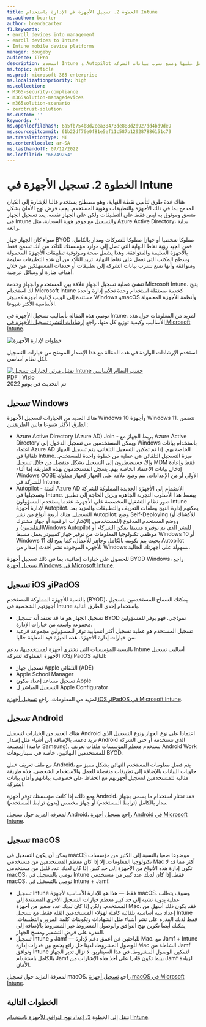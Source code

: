 ```yaml
---
title: الخطوة 2. تسجيل الأجهزة في الإدارة باستخدام Intune
ms.author: bcarter
author: brendacarter
f1.keywords:
- enroll devices into management
- enroll devices to Intune
- Intune mobile device platforms
manager: dougeby
audience: ITPro
description: استخدم Intune و Autopilot لتسجيل الأجهزة في الإدارة لضمان توافق التطبيقات التي تعمل عليها ومنع تسرب بيانات الشركة.
ms.topic: article
ms.prod: microsoft-365-enterprise
ms.localizationpriority: high
ms.collection:
- M365-security-compliance
- m365solution-managedevices
- m365solution-scenario
- zerotrust-solution
ms.custom: ''
keywords: ''
ms.openlocfilehash: 6a5fb754b8d2cea38473de888d2d927dd4bd9de9
ms.sourcegitcommit: 61b22df76e0f81e5ef11c587b129287886151c79
ms.translationtype: MT
ms.contentlocale: ar-SA
ms.lasthandoff: 07/12/2022
ms.locfileid: "66749254"
---
```

# <a name="step-2-enroll-devices-to-intune"></a>الخطوة 2. تسجيل الأجهزة في Intune

هناك عدة طرق لتأمين نقطة النهاية، وهو مصطلح يستخدم غالبا للإشارة إلى الكيان المدمج بما في ذلك الأجهزة والتطبيقات وهوية المستخدم. يجب فرض نهج الأمان بشكل متسق وموثوق به ليس فقط على التطبيقات ولكن على الجهاز نفسه. يعد تسجيل الجهاز في Intune والتسجيل مع موفر هوية السحابة، مثل Azure Active Directory، بداية رائعة.

سواء كان الجهاز جهاز BYOD مملوكا شخصيا أو جهازا مملوكا للشركات ومدار بالكامل، فمن الجيد رؤية نقاط النهاية التي تصل إلى موارد مؤسستك للتأكد من أنك تسمح فقط بالأجهزة السليمة والمتوافقة. وهذا يشمل صحة وموثوقية تطبيقات الأجهزة المحمولة وسطح المكتب التي تعمل على نقاط النهاية. تريد التأكد من أن هذه التطبيقات سليمة ومتوافقة وأنها تمنع تسرب بيانات الشركة إلى تطبيقات أو خدمات المستهلكين من خلال أهداف ضارة أو وسائل عرضية.

تنشئ عملية تسجيل الجهاز علاقة بين المستخدم والجهاز وخدمة Microsoft Intune. يتيح لك استخدام Microsoft Intune كخدمة مستقلة استخدام وحدة تحكم إدارة واحدة مستندة إلى الويب لإدارة أجهزة كمبيوتر Windows وmacOS وأنظمة الأجهزة المحمولة الأساسية الأكثر شيوعا.

توصي هذه المقالة بأساليب تسجيل الأجهزة في Intune. لمزيد من المعلومات حول هذه الأساليب وكيفية توزيع كل منها، راجع [إرشادات النشر: تسجيل الأجهزة في Microsoft Intune](/mem/intune/fundamentals/deployment-guide-enrollment).

![خطوات لإدارة الأجهزة](../media/devices/intune-mdm-steps-1.png#lightbox)

استخدم الإرشادات الواردة في هذه المقالة مع هذا الإصدار الموضح من خيارات التسجيل لكل نظام أساسي. 

[![تمثيل مرئي لخيارات تسجيل Intune حسب النظام الأساسي](../media/devices/msft-intune-enrollment-options-thumb-landscape.png)](https://download.microsoft.com/download/e/6/2/e6233fdd-a956-4f77-93a5-1aa254ee2917/msft-intune-enrollment-options.pdf) <br/> [PDF](https://download.microsoft.com/download/e/6/2/e6233fdd-a956-4f77-93a5-1aa254ee2917/msft-intune-enrollment-options.pdf) |  [Visio](https://download.microsoft.com/download/e/6/2/e6233fdd-a956-4f77-93a5-1aa254ee2917/msft-intune-enrollment-options.vsdx) <br/> تم التحديث في يونيو 2022



## <a name="windows-enrollment"></a>تسجيل Windows
هناك العديد من الخيارات لتسجيل الأجهزة Windows 10 وأجهزة Windows 11. تتضمن الطرق الأكثر شيوعا هاتين الطريقتين:

- Azure Active Directory (Azure AD) Join - يربط الجهاز مع Azure Active Directory ويمكن المستخدمين من تسجيل الدخول إلى Windows باستخدام بيانات اعتماد Azure AD الخاصة بهم. إذا تم تمكين التسجيل التلقائي، يتم تسجيل الجهاز تلقائيا في Intune. ميزة التسجيل التلقائي هي عملية من خطوة واحدة للمستخدم. وإلا، فسيضطرون إلى التسجيل بشكل منفصل من خلال تسجيل MDM فقط وإعادة إدخال بيانات الاعتماد الخاصة بهم. يسجل المستخدمون بهذه الطريقة إما أثناء Windows OOBE الأولي أو من الإعدادات. يتم وضع علامة على الجهاز كجهاز مملوك للشركة في Intune.
- Autopilot - أتمتة Azure AD الانضمام إلى الأجهزة الجديدة المملوكة للشركة وتسجيلها في Intune. يبسط هذا الأسلوب التجربة الجاهزة ويزيل الحاجة إلى تطبيق صور نظام التشغيل المخصصة على الأجهزة. عندما يستخدم المسؤولون Intune لإدارة أجهزة Autopilot، يمكنهم إدارة النهج وملفات التعريف والتطبيقات والمزيد بعد التسجيل. هناك أربعة أنواع من نشر Autopilot: وضع Self-Deploying (للأكشاك أو الإشارات الرقمية أو جهاز مشترك) ووضع المستخدم المدفوع (للمستخدمين التقليديين) وWindows Autopilot للنشر الذي تم توفيره مسبقا يمكن الشركاء أو موظفي تكنولوجيا المعلومات من توفير جهاز كمبيوتر يعمل مسبقا Windows 10 أو Windows 11  بحيث يتم تكوينه بالكامل وجاهز للأعمال، كما يتيح لك Autopilot للأجهزة الموجودة نشر أحدث إصدار من Windows بسهولة على أجهزتك الحالية.

للحصول على خيارات إضافية، بما في ذلك تسجيل أجهزة BYOD Windows، راجع [تسجيل أجهزة Windows في Microsoft Intune](/mem/intune/fundamentals/deployment-guide-enrollment-windows).

## <a name="ios-and-ipados-enrollment"></a>تسجيل iOS وiPadOS

بالنسبة للأجهزة المملوكة للمستخدم (BYOD)، يمكنك السماح للمستخدمين بتسجيل أجهزتهم الشخصية في Intune باستخدام إحدى الطرق التالية.
- تسجيل الجهاز هو ما قد تعتقد أنه تسجيل BYOD نموذجي. فهو يوفر للمسؤولين مجموعة واسعة من خيارات الإدارة.
- تسجيل المستخدم هو عملية تسجيل أكثر انسيابية توفر للمسؤولين مجموعة فرعية من خيارات إدارة الأجهزة. هذه الميزة قيد المعاينة حاليا.

بالنسبة للمؤسسات التي تشتري أجهزة لمستخدميها، يدعم Intune أساليب تسجيل الأجهزة المملوكة لشركة iOS/iPadOS التالية:
- تسجيل جهاز Apple التلقائي (ADE)
- Apple School Manager
- تسجيل مساعد إعداد مكون Apple
- التسجيل المباشر ل Apple Configurator

لمزيد من المعلومات، راجع [تسجيل أجهزة iOS وiPadOS في Microsoft Intune](/mem/intune/fundamentals/deployment-guide-enrollment-ios-ipados).

## <a name="android-enrollment"></a>تسجيل Android 

هناك العديد من الخيارات لتسجيل Android اعتمادا على نوع الجهاز ونوع التسجيل الذي تريد دعمه، بالإضافة إلى أشياء مثل إصدار Android الذي تستخدمه أو حتى الشركة المصنعة (خاصة Samsung). تستخدم معظم المؤسسات ملفات تعريف Android Work للمستخدمين النهائيين، خاصة في سيناريوهات BYOD. 

مع ملف تعريف عمل Android، يتم فصل معلومات المستخدم النهائي بشكل مميز مع حاويات البيانات بالإضافة إلى تطبيقات منفصلة للعمل والاستخدام الشخصي. هذه طريقة مثالية للمستخدمين لتسجيل أجهزتهم مع الحفاظ على خصوصية بياناتهم وأمان بيانات الشركة. 

ومع ذلك، إذا كانت مؤسستك توفر أجهزة Android، فقد تختار استخدام ما يسمى بجهاز مدار بالكامل (ترابط المستخدم) أو جهاز مخصص (بدون ترابط المستخدم).

لمعرفة المزيد حول تسجيل Android، راجع [تسجيل أجهزة Android في Microsoft Intune](/mem/intune/fundamentals/deployment-guide-enrollment-android).

## <a name="macos-enrollment"></a>تسجيل macOS

يمكن أن يكون التسجيل في macOS موضوعا صعبا بالنسبة إلى الكثير من مؤسسات تكنولوجيا المعلومات. إلا إذا كان معظم المستخدمين من مستخدمي Mac أكثر مما قد لا تكون إدارة هذه الأنواع من الأجهزة إلى حد كبير. إذا كان لديك عدد قليل من مستخدمي macOS، نوصي بالتسجيل في Intune فقط. إذا كان لديك عدد كبير من مستخدمي macOS، نوصي بالتسجيل في Intune + Jamf.  
- تسجيل Intune فقط — هذا هو للإدارة الأساسية لأجهزة macOS. وسوف يتطلب عملية يدوية تشبه إلى حد كبير معظم خيارات التسجيل الأخرى المستندة إلى المستخدم. ولكن إذا كان لديك عدد صغير من أجهزة Mac، فقد يكون ذلك أسهل من إعداد بنية أساسية تلقائية كاملة لهؤلاء المستخدمين القلة فقط. مع تسجيل Intune فقط لديك القدرة على نشر أشياء مثل الشهادات وتكوينات كلمة المرور والتطبيقات. يمكنك أيضا تكوين نهج التوافق والوصول المشروط غير المشروط بالإضافة إلى القدرة على فرض التشفير ومسح الجهاز. 
- تسجيل Intune و Jamf — للباحثين عن أعمق دعم لإدارة Mac، مع Jamf + Intune للوصول المشروط، لدينا حل رائع يجمع بين قدرات إدارة Mac الشاملة من Jamf وتوافق Intune لتمكين الوصول المشروط. في هذا السيناريو، لا تزال تدير الجهاز بالكامل باستخدام Jamf بينما تكون قادرا على أخذ هذه الإشارات من Jamf لزيادة الأمان.

لمعرفة المزيد حول تسجيل macOS، راجع [تسجيل أجهزة macOS في Microsoft Intune](/mem/intune/fundamentals/deployment-guide-enrollment-macos).

## <a name="next-steps"></a>الخطوات التالية

انتقل إلى الخطوة [3. إعداد نهج التوافق للأجهزة باستخدام Intune](manage-devices-with-intune-compliance-policies.md).

